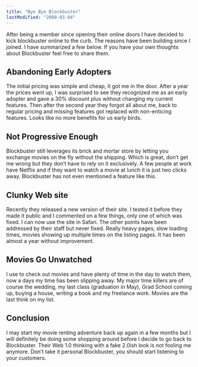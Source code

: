 ```yaml
---
title: "Bye Bye Blockbuster"
lastModified: "2008-03-04"
---
```


After being a member since opening their online doors I have decided to kick blockbuster online to the curb. The reasons have been building since I joined. I have summarized a few below. If you have your own thoughts about Blockbuster feel free to share them.

## Abandoning Early Adopters

The initial pricing was simple and cheap, it got me in the door. After a year the prices went up, I was surprised to see they recognized me as an early adopter and gave a 30% discount plus without changing my current features. Then after the second year they forgot all about me, back to regular pricing and missing features got replaced with non-enticing features. Looks like no more benefits for us early birds.

## Not Progressive Enough

Blockbuster still leverages its brick and mortar store by letting you exchange movies on the fly without the shipping. Which is great, don’t get me wrong but they don’t have to rely on it exclusively. A few people at work have Netflix and if they want to watch a movie at lunch it is just two clicks away. Blockbuster has not even mentioned a feature like this.

## Clunky Web site

Recently they released a new version of their site. I tested it before they made it public and I commented on a few things, only one of which was fixed. I can now use the site in Safari. The other points have been addressed by their staff but never fixed. Really heavy pages, slow loading times, movies showing up multiple times on the listing pages. It has been almost a year without improvement.

## Movies Go Unwatched

I use to check out movies and have plenty of time in the day to watch them, now a days my time has been slipping away. My major time killers are of course the wedding, my last class (graduation in May), Grad School coming up, buying a house, writing a book and my freelance work. Movies are the last think on my list.

## Conclusion

I may start my movie renting adventure back up again in a few months but I will definitely be doing some shopping around before I decide to go back to Blockbuster. Their Web 1.0 thinking with a fake 2.0ish look is not fooling me anymore. Don’t take it personal Blockbuster, you should start listening to your customers.
